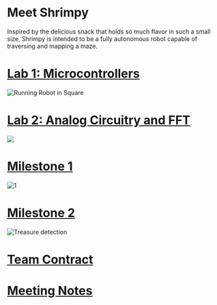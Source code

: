 # Meet Shrimpy

Inspired by the delicious snack that holds so much flavor in such a small size, Shrimpy is intended to be a fully autonomous robot capable of traversing and mapping a maze.

# [Lab 1: Microcontrollers](lab1.md)
![Running Robot in Square](https://thumbs.gfycat.com/BlandRashElk-size_restricted.gif)

# [Lab 2: Analog Circuitry and FFT](lab2.md)
![](https://thumbs.gfycat.com/TalkativeYearlyArcticfox-size_restricted.gif)

# [Milestone 1](milestone1.md)
![1](https://media.giphy.com/media/l378wjQBFTtWkXRy8/giphy.gif)

# [Milestone 2](milestone2.md)
![Treasure detection](https://media.giphy.com/media/26FeY66dbC8TEIIBq/giphy.gif)

# [Team Contract](teamcontract.md)


# [Meeting Notes](meetings.md)
